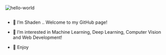 ![hello-world](https://user-images.githubusercontent.com/58245598/188195530-375a42ae-4a6c-4e95-bd89-4a0177ceaaa7.gif)

##

- 👋 I’m Shaden .. Welcome to my GitHub page!

- 👀 I’m interested in Machine Learning, Deep Learning, Computer Vision and Web Development!

- 🤩 Enjoy



<!---
shadenalsahli/shadenalsahli is a ✨ special ✨ repository because its `README.md` (this file) appears on your GitHub profile.
You can click the Preview link to take a look at your changes.
--->


